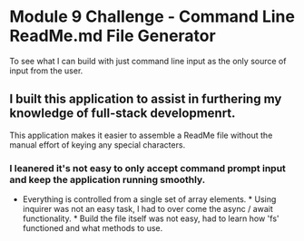 # Module 9 Challenge - Command Line ReadMe.md File Generator
 To see what I can build with just command line input as the only source of input from the user.

## I built this application to assist in furthering my knowledge of full-stack developmenrt.
 This application makes it easier to assemble a ReadMe file without the manual effort of keying any special characters.

### I leanered it's not easy to only accept command prompt input and keep the application running smoothly.
 * Everything is controlled from a single set of array elements. * Using inquirer was not an easy task, I had to over come the async / await functionality. * Build the file itself was not easy, had to learn how 'fs' functioned and what methods to use.